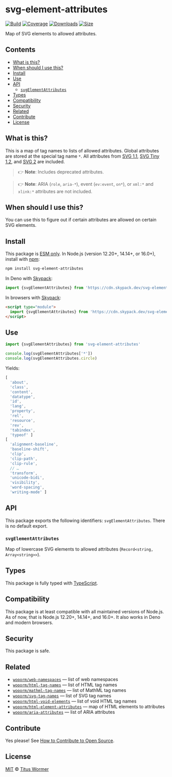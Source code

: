 # svg-element-attributes

[![Build][build-badge]][build]
[![Coverage][coverage-badge]][coverage]
[![Downloads][downloads-badge]][downloads]
[![Size][size-badge]][size]

Map of SVG elements to allowed attributes.

## Contents

*   [What is this?](#what-is-this)
*   [When should I use this?](#when-should-i-use-this)
*   [Install](#install)
*   [Use](#use)
*   [API](#api)
    *   [`svgElementAttributes`](#svgelementattributes)
*   [Types](#types)
*   [Compatibility](#compatibility)
*   [Security](#security)
*   [Related](#related)
*   [Contribute](#contribute)
*   [License](#license)

## What is this?

This is a map of tag names to lists of allowed attributes.
Global attributes are stored at the special tag name `*`.
All attributes from [SVG 1.1][1.1], [SVG Tiny 1.2][1.2], and [SVG 2][2.0] are
included.

> 👉 **Note**: Includes deprecated attributes.

> 👉 **Note**: ARIA (`role`, `aria-*`), event (`ev:event`, `on*`), or `xml:*`
> and `xlink:*` attributes are not included.

## When should I use this?

You can use this to figure out if certain attributes are allowed on certain
SVG elements.

## Install

This package is [ESM only][esm].
In Node.js (version 12.20+, 14.14+, or 16.0+), install with [npm][]:

```sh
npm install svg-element-attributes
```

In Deno with [Skypack][]:

```js
import {svgElementAttributes} from 'https://cdn.skypack.dev/svg-element-attributes@2?dts'
```

In browsers with [Skypack][]:

```html
<script type="module">
  import {svgElementAttributes} from 'https://cdn.skypack.dev/svg-element-attributes@2?min'
</script>
```

## Use

```js
import {svgElementAttributes} from 'svg-element-attributes'

console.log(svgElementAttributes['*'])
console.log(svgElementAttributes.circle)
```

Yields:

```js
[
  'about',
  'class',
  'content',
  'datatype',
  'id',
  'lang',
  'property',
  'rel',
  'resource',
  'rev',
  'tabindex',
  'typeof' ]
[
  'alignment-baseline',
  'baseline-shift',
  'clip',
  'clip-path',
  'clip-rule',
  // …
  'transform',
  'unicode-bidi',
  'visibility',
  'word-spacing',
  'writing-mode' ]
```

## API

This package exports the following identifiers: `svgElementAttributes`.
There is no default export.

### `svgElementAttributes`

Map of lowercase SVG elements to allowed attributes
(`Record<string, Array<string>>`).

## Types

This package is fully typed with [TypeScript][].

## Compatibility

This package is at least compatible with all maintained versions of Node.js.
As of now, that is Node.js 12.20+, 14.14+, and 16.0+.
It also works in Deno and modern browsers.

## Security

This package is safe.

## Related

*   [`wooorm/web-namespaces`](https://github.com/wooorm/web-namespaces)
    — list of web namespaces
*   [`wooorm/html-tag-names`](https://github.com/wooorm/html-tag-names)
    — list of HTML tag names
*   [`wooorm/mathml-tag-names`](https://github.com/wooorm/mathml-tag-names)
    — list of MathML tag names
*   [`wooorm/svg-tag-names`](https://github.com/wooorm/svg-tag-names)
    — list of SVG tag names
*   [`wooorm/html-void-elements`](https://github.com/wooorm/html-void-elements)
    — list of void HTML tag names
*   [`wooorm/html-element-attributes`](https://github.com/wooorm/html-element-attributes)
    — map of HTML elements to attributes
*   [`wooorm/aria-attributes`](https://github.com/wooorm/aria-attributes)
    — list of ARIA attributes

## Contribute

Yes please!
See [How to Contribute to Open Source][contribute].

## License

[MIT][license] © [Titus Wormer][author]

<!-- Definition -->

[build-badge]: https://github.com/wooorm/svg-element-attributes/workflows/main/badge.svg

[build]: https://github.com/wooorm/svg-element-attributes/actions

[coverage-badge]: https://img.shields.io/codecov/c/github/wooorm/svg-element-attributes.svg

[coverage]: https://codecov.io/github/wooorm/svg-element-attributes

[downloads-badge]: https://img.shields.io/npm/dm/svg-element-attributes.svg

[downloads]: https://www.npmjs.com/package/svg-element-attributes

[size-badge]: https://img.shields.io/bundlephobia/minzip/svg-element-attributes.svg

[size]: https://bundlephobia.com/result?p=svg-element-attributes

[npm]: https://docs.npmjs.com/cli/install

[skypack]: https://www.skypack.dev

[license]: license

[author]: https://wooorm.com

[esm]: https://gist.github.com/sindresorhus/a39789f98801d908bbc7ff3ecc99d99c

[typescript]: https://www.typescriptlang.org

[contribute]: https://opensource.guide/how-to-contribute/

[1.1]: https://www.w3.org/TR/SVG/attindex.html

[1.2]: https://www.w3.org/TR/SVGTiny12/attributeTable.html

[2.0]: https://www.w3.org/TR/SVG2/attindex.html
